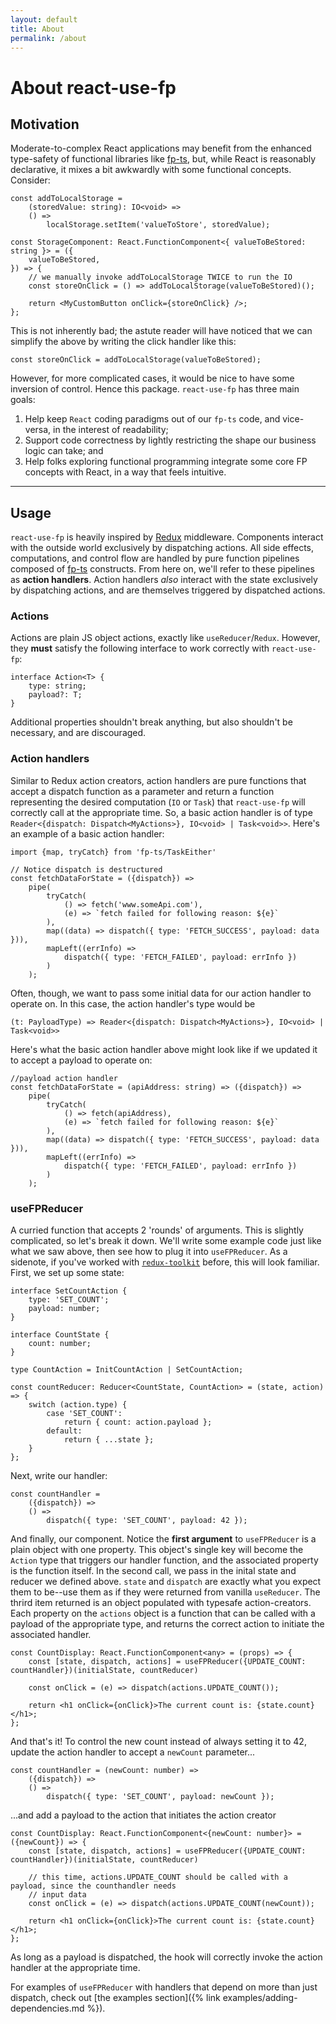 ```yaml
---
layout: default
title: About
permalink: /about
---
```

# About react-use-fp

## Motivation
Moderate-to-complex React applications may benefit from the enhanced type-safety of functional libraries like [fp-ts](https://github.com/gcanti/fp-ts), but, while React is reasonably declarative, it mixes a bit awkwardly with some functional concepts.  Consider:
```
const addToLocalStorage =
	(storedValue: string): IO<void> =>
	() =>
		localStorage.setItem('valueToStore', storedValue);

const StorageComponent: React.FunctionComponent<{ valueToBeStored: string }> = ({
	valueToBeStored,
}) => {
	// we manually invoke addToLocalStorage TWICE to run the IO
	const storeOnClick = () => addToLocalStorage(valueToBeStored)();

	return <MyCustomButton onClick={storeOnClick} />;
};
```
This is not inherently bad; the astute reader will have noticed that we can
simplify the above by writing the click handler like this:
```
const storeOnClick = addToLocalStorage(valueToBeStored);
```

However, for more complicated cases, it would be nice to have some inversion of control.  Hence this package.  `react-use-fp` has three main goals:
1. Help keep `React` coding paradigms out of our `fp-ts` code, and vice-versa, in the interest of readability;
2. Support code correctness by lightly restricting the shape our business logic can take; and
3. Help folks exploring functional programming integrate some core FP concepts with React, in a way that feels intuitive.

---

## Usage
`react-use-fp` is heavily inspired by [Redux](https://redux.js.org/) middleware.  Components interact with the outside world exclusively by dispatching actions.  All side effects, computations, and control flow are handled by pure function pipelines composed of [fp-ts](https://github.com/gcanti/fp-ts) constructs.  From here on, we'll refer to these pipelines as **action handlers**.  Action handlers *also* interact with the state exclusively by dispatching actions, and are themselves triggered by dispatched actions.

### Actions
Actions are plain JS object actions, exactly like `useReducer`/`Redux`.  However, they **must** satisfy the following interface to work correctly with `react-use-fp`:
```
interface Action<T> {
	type: string;
	payload?: T;
}
```
Additional properties shouldn't break anything, but also shouldn't be necessary, and are discouraged.

### Action handlers
Similar to Redux action creators, action handlers are pure functions that accept a dispatch function as a parameter and return a function representing the desired computation (`IO` or `Task`) that `react-use-fp` will correctly call at the appropriate time.  So, a basic action handler is of type `Reader<{dispatch: Dispatch<MyActions>}, IO<void> | Task<void>>`.  Here's an example of a basic action handler:
```
import {map, tryCatch} from 'fp-ts/TaskEither'

// Notice dispatch is destructured
const fetchDataForState = ({dispatch}) =>
	pipe(
		tryCatch(
			() => fetch('www.someApi.com'),
			(e) => `fetch failed for following reason: ${e}`
		),
		map((data) => dispatch({ type: 'FETCH_SUCCESS', payload: data })),
		mapLeft((errInfo) =>
			dispatch({ type: 'FETCH_FAILED', payload: errInfo })
		)
	);
```

Often, though, we want to pass some initial data for our action handler to operate on.  In this case, the action handler's type would be
```
(t: PayloadType) => Reader<{dispatch: Dispatch<MyActions>}, IO<void> | Task<void>>
```
Here's what the basic action handler above might look like if we updated it to accept a payload to operate on:
```
//payload action handler
const fetchDataForState = (apiAddress: string) => ({dispatch}) =>
	pipe(
		tryCatch(
			() => fetch(apiAddress),
			(e) => `fetch failed for following reason: ${e}`
		),
		map((data) => dispatch({ type: 'FETCH_SUCCESS', payload: data })),
		mapLeft((errInfo) =>
			dispatch({ type: 'FETCH_FAILED', payload: errInfo })
		)
	);
```

### useFPReducer
A curried function that accepts 2 'rounds' of arguments.  This is slightly complicated, so let's break it down. We'll write some example code just like what we saw above, then see how to plug it into `useFPReducer`.  As a sidenote, if you've worked with [`redux-toolkit`](https://redux-toolkit.js.org/) before, this will look familiar.  First, we set up some state:
```
interface SetCountAction {
	type: 'SET_COUNT';
	payload: number;
}

interface CountState {
	count: number;
}

type CountAction = InitCountAction | SetCountAction;

const countReducer: Reducer<CountState, CountAction> = (state, action) => {
	switch (action.type) {
		case 'SET_COUNT':
			return { count: action.payload };
		default:
			return { ...state };
	}
};
```

Next, write our handler:
```
const countHandler =
	({dispatch}) =>
	() =>
		dispatch({ type: 'SET_COUNT', payload: 42 });

```

And finally, our component.  Notice the **first argument** to `useFPReducer` is a plain object with one property.  This object's single key will become the `Action` type that triggers our handler function, and the associated property is the function itself.  In the second call, we pass in the inital state and reducer we defined above.  `state` and `dispatch` are exactly what you expect them to be--use them as if they were returned from vanilla `useReducer`.  The thrird item returned is an object populated with typesafe action-creators.  Each property on the `actions` object is a function that can be called with a payload of the appropriate type, and returns the correct action to initiate the associated handler.
```
const CountDisplay: React.FunctionComponent<any> = (props) => {
	const [state, dispatch, actions] = useFPReducer({UPDATE_COUNT: countHandler})(initialState, countReducer)

	const onClick = (e) => dispatch(actions.UPDATE_COUNT());

	return <h1 onClick={onClick}>The current count is: {state.count}</h1>;
};
```
And that's it!  To control the new count instead of always setting it to 42, update the action handler to accept a `newCount` parameter...
```
const countHandler = (newCount: number) =>
	({dispatch}) =>
	() =>
		dispatch({ type: 'SET_COUNT', payload: newCount });
```

...and add a payload to the action that initiates the action creator
```
const CountDisplay: React.FunctionComponent<{newCount: number}> = ({newCount}) => {
	const [state, dispatch, actions] = useFPReducer({UPDATE_COUNT: countHandler})(initialState, countReducer)

	// this time, actions.UPDATE_COUNT should be called with a payload, since the counthandler needs
	// input data
	const onClick = (e) => dispatch(actions.UPDATE_COUNT(newCount));

	return <h1 onClick={onClick}>The current count is: {state.count}</h1>;
};
```
As long as a payload is dispatched, the hook will correctly invoke the action handler at the appropriate time.

For examples of `useFPReducer` with handlers that depend on more than just dispatch, check out [the examples section]({% link examples/adding-dependencies.md %}).